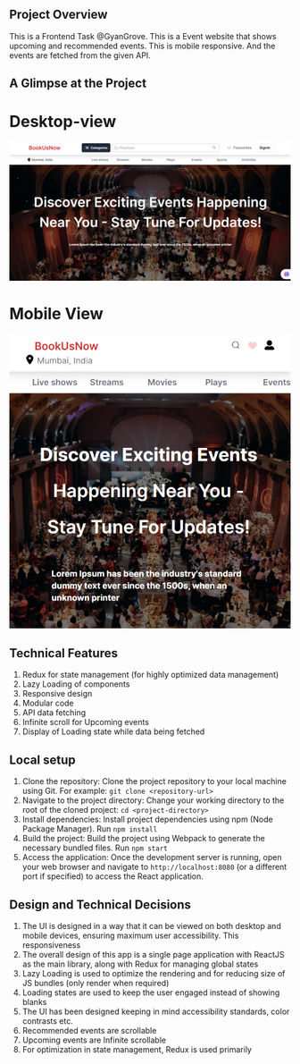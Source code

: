 ## Project Overview
This is a Frontend Task @GyanGrove. This is a Event website that shows upcoming and recommended events. This is mobile responsive. And the events are fetched from the given API.

## A Glimpse at the Project 

# Desktop-view
![alt text](image.png)

# Mobile View
![alt text](image-1.png)

## Technical Features
1. Redux for state management (for highly optimized data management)
2. Lazy Loading of components
3. Responsive design
4. Modular code
5. API data fetching
6. Infinite scroll for Upcoming events
7. Display of Loading state while data being fetched

## Local setup
1) Clone the repository:
    Clone the project repository to your local machine using Git. For example:
    `git clone <repository-url>`
2) Navigate to the project directory:
    Change your working directory to the root of the cloned project:
    `cd <project-directory>`
3) Install dependencies:
    Install project dependencies using npm (Node Package Manager). Run
    `npm install`
4) Build the project:
   Build the project using Webpack to generate the necessary bundled files. Run
   `npm start`
5) Access the application:
    Once the development server is running, open your web browser and navigate to `http://localhost:8080` (or a different port if specified) to access the React application.

## Design and Technical Decisions
1. The UI is designed in a way that it can be viewed on both desktop and mobile devices, ensuring maximum user accessibility. This responsiveness
2. The overall design of this app is a single page application with ReactJS as the main library, along with Redux for managing global states
3. Lazy Loading is used to optimize the rendering and for reducing size of JS bundles (only render when required)
4. Loading states are used to keep the user engaged instead of showing blanks
5. The UI has been designed keeping in mind accessibility standards, color contrasts etc.
6. Recommended events are scrollable
7. Upcoming events are Infinite scrollable
8. For optimization in state management, Redux is used primarily



